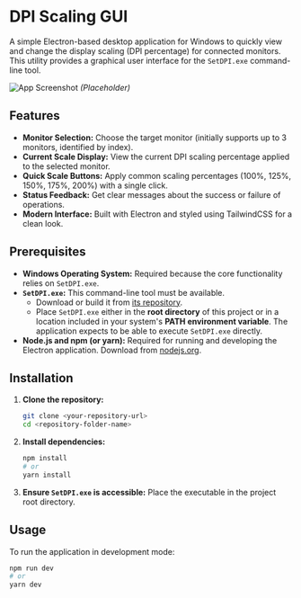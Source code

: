 # DPI Scaling GUI

A simple Electron-based desktop application for Windows to quickly view and change the display scaling (DPI percentage) for connected monitors. This utility provides a graphical user interface for the `SetDPI.exe` command-line tool.

![App Screenshot](placeholder.png)
_(Placeholder)_

## Features

- **Monitor Selection:** Choose the target monitor (initially supports up to 3 monitors, identified by index).
- **Current Scale Display:** View the current DPI scaling percentage applied to the selected monitor.
- **Quick Scale Buttons:** Apply common scaling percentages (100%, 125%, 150%, 175%, 200%) with a single click.
- **Status Feedback:** Get clear messages about the success or failure of operations.
- **Modern Interface:** Built with Electron and styled using TailwindCSS for a clean look.

## Prerequisites

- **Windows Operating System:** Required because the core functionality relies on `SetDPI.exe`.
- **`SetDPI.exe`:** This command-line tool must be available.
  - Download or build it from [its repository](https://github.com/imniko/SetDPI).
  - Place `SetDPI.exe` either in the **root directory** of this project or in a location included in your system's **PATH environment variable**. The application expects to be able to execute `SetDPI.exe` directly.
- **Node.js and npm (or yarn):** Required for running and developing the Electron application. Download from [nodejs.org](https://nodejs.org/).

## Installation

1.  **Clone the repository:**
    ```bash
    git clone <your-repository-url>
    cd <repository-folder-name>
    ```
2.  **Install dependencies:**
    ```bash
    npm install
    # or
    yarn install
    ```
3.  **Ensure `SetDPI.exe` is accessible:** Place the executable in the project root directory.

## Usage

To run the application in development mode:

```bash
npm run dev
# or
yarn dev
```
